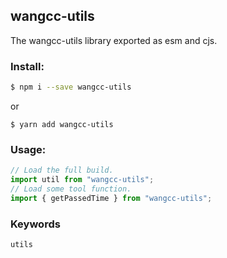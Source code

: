 ## wangcc-utils
The wangcc-utils library exported as esm and cjs.

### Install:

```bash
$ npm i --save wangcc-utils
```
or

```
$ yarn add wangcc-utils
```

### Usage:
```javascript
// Load the full build.
import util from "wangcc-utils";
// Load some tool function.
import { getPassedTime } from "wangcc-utils";
```

### Keywords

`utils` 
